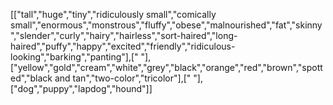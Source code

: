 [["tall","huge","tiny","ridiculously small","comically small","enormous","monstrous","fluffy","obese","malnourished","fat","skinny","slender","curly","hairy","hairless","sort-haired","long-haired","puffy","happy","excited","friendly","ridiculous-looking","barking","panting"],[" "],["yellow","gold","cream","white","grey","black","orange","red","brown","spotted","black and tan","two-color","tricolor"],[" "],["dog","puppy","lapdog","hound"]]